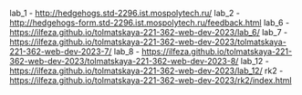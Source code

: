 lab_1 - http://hedgehogs.std-2296.ist.mospolytech.ru/
lab_2 - http://hedgehogs-form.std-2296.ist.mospolytech.ru/feedback.html
lab_6 - https://ilfeza.github.io/tolmatskaya-221-362-web-dev-2023/lab_6/
lab_7 - https://ilfeza.github.io/tolmatskaya-221-362-web-dev-2023/tolmatskaya-221-362-web-dev-2023-7/
lab_8 - https://ilfeza.github.io/tolmatskaya-221-362-web-dev-2023/tolmatskaya-221-362-web-dev-2023-8/
lab_12 - https://ilfeza.github.io/tolmatskaya-221-362-web-dev-2023/lab_12/
rk2 - https://ilfeza.github.io/tolmatskaya-221-362-web-dev-2023/rk2/index.html

